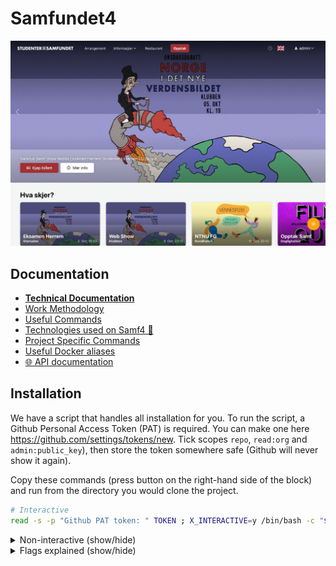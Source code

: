 # Samfundet4

<img src="./docs/splash.png"/>

## Documentation

- **[Technical Documentation](./docs/technical/README.md)**
- [Work Methodology](./docs/work-methodology.md)
- [Useful Commands](./docs/useful-commands.md)
- [Technologies used on Samf4 🤖](./docs/technical/Samf4Tech.md)
- [Project Specific Commands](./docs/docker-project-specific-commands.md)
- [Useful Docker aliases](./docs/docker-project-specific-commands.md)
- [🌐 API documentation](./docs/api-docs.md)

## Installation

We have a script that handles all installation for you. To run the script, a Github Personal Access Token (PAT) is required.
You can make one here https://github.com/settings/tokens/new. Tick scopes `repo`, `read:org` and `admin:public_key`),
then store the token somewhere safe (Github will never show it again).

Copy these commands (press button on the right-hand side of the block)
and run from the directory you would clone the project.

```sh
# Interactive
read -s -p "Github PAT token: " TOKEN ; X_INTERACTIVE=y /bin/bash -c "$(curl -fsSL https://$TOKEN@raw.githubusercontent.com/Samfundet/Samfundet4/master/{bash_utils.sh,install.sh})" && . ~/.bash_profile && cd Samfundet4; unset TOKEN; unset X_INTERACTIVE;
```

<details>
<summary>Non-interactive (show/hide)</summary>

```sh
# Non-interactive
read -s -p "Github PAT token: " TOKEN ; X_INTERACTIVE=n /bin/bash -c "$(curl -fsSL https://$TOKEN@raw.githubusercontent.com/Samfundet/Samfundet4/master/{bash_utils.sh,install.sh})" && . ~/.bash_profile && cd Samfundet4; unset TOKEN; unset X_INTERACTIVE;
```

<!--
cd ~/my-projects/test; rm -rf Samfundet4; read -s -p "Github PAT token: " TOKEN ; X_INTERACTIVE=y /bin/bash -c "$(curl -fsSL https://$TOKEN@raw.githubusercontent.com/Samfundet/Samfundet4/master/{bash_utils.sh,install.sh})" && . ~/.bash_profile && cd Samfundet4; unset TOKEN; unset X_INTERACTIVE;
 -->
</details>

<details>
<summary>Flags explained (show/hide)</summary>

> - X_INTERACTIVE (y/n): determines how many prompts you receive before performing an action.  
>   curl:
> - -f: fail fast
> - -s: silent, no progress-meter
> - -S: show error on fail
> - -L: follow redirect

</details>

<br>
<br>
<br>
